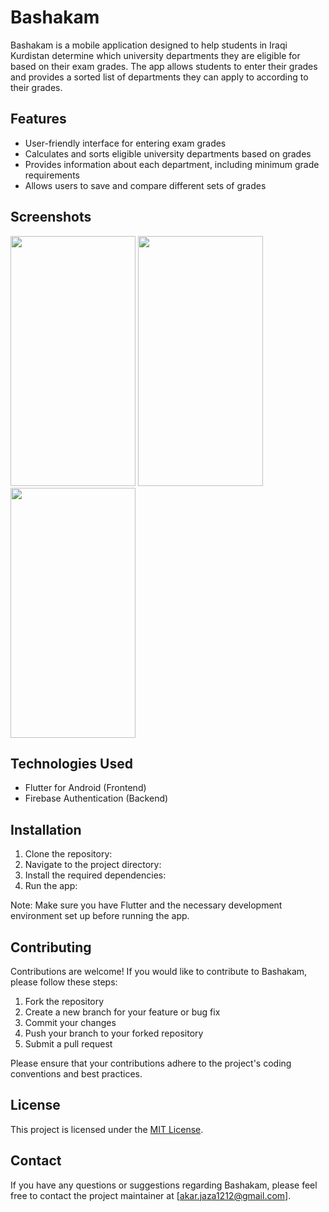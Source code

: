 # Bashakam

Bashakam is a mobile application designed to help students in Iraqi Kurdistan determine which university departments they are eligible for based on their exam grades. The app allows students to enter their grades and provides a sorted list of departments they can apply to according to their grades.

## Features

- User-friendly interface for entering exam grades
- Calculates and sorts eligible university departments based on grades
- Provides information about each department, including minimum grade requirements
- Allows users to save and compare different sets of grades

## Screenshots
<img src="https://github.com/akar-jaza/bashakam/assets/64991287/efb00223-0d07-4c2c-8efd-b6f80e2f728b" width="200" height="400" />
<img src="https://github.com/akar-jaza/bashakam/assets/64991287/42acaba6-b80b-444a-ba5b-c8001ea938bb" width="200" height="400" />
<img src="https://github.com/akar-jaza/bashakam/assets/64991287/50058993-8459-43e6-9020-4d6c05e50428" width="200" height="400" />


## Technologies Used

- Flutter for Android (Frontend)
- Firebase Authentication (Backend)

## Installation
1. Clone the repository:
2. Navigate to the project directory:
3. Install the required dependencies:
4. Run the app:


Note: Make sure you have Flutter and the necessary development environment set up before running the app.

## Contributing

Contributions are welcome! If you would like to contribute to Bashakam, please follow these steps:

1. Fork the repository
2. Create a new branch for your feature or bug fix
3. Commit your changes
4. Push your branch to your forked repository
5. Submit a pull request

Please ensure that your contributions adhere to the project's coding conventions and best practices.

## License

This project is licensed under the [MIT License](LICENSE).

## Contact

If you have any questions or suggestions regarding Bashakam, please feel free to contact the project maintainer at [akar.jaza1212@gmail.com].





